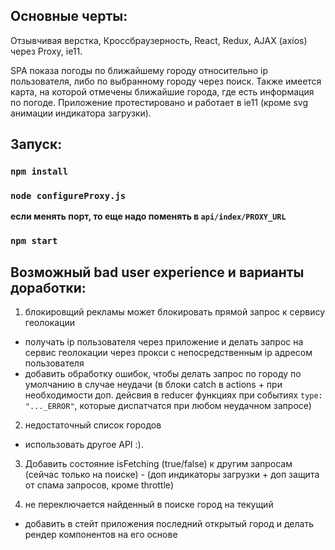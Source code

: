 ## Основные черты: 

Отзывчивая верстка, Кроссбраузерность, React, Redux, AJAX (axios) через Proxy, ie11.

SPA показа погоды по ближайшему городу относительно ip пользователя,
либо по выбранному городу через поиск. Также имеется карта, на которой отмечены
ближайшие города, где есть информация по погоде.
Приложение протестировано и работает в ie11 (кроме svg анимации индикатора загрузки).

## Запуск:

### `npm install`

### `node configureProxy.js`
  
**если менять порт, то еще надо поменять в `api/index/PROXY_URL`**

### `npm start`

## Возможный bad user experience и варианты доработки:

1) блокировщий рекламы может блокировать прямой запрос к сервису геолокации
  - получать ip пользователя через приложение и делать запрос на сервис геолокации через прокси с непосредственным ip адресом пользователя
  - добавить обработку ошибок, чтобы делать запрос по городу по умолчанию в случае неудачи (в блоки catch в actions + при необходимости доп. дейсвия в reducer функциях при событиях `type: "..._ERROR"`, которые диспатчатся при любом неудачном запросе)

2) недостаточный список городов
  - использовать другое API :).

3) Добавить состояние isFetching (true/false) к другим запросам (сейчас только на поиске) - (доп индикаторы загрузки + доп защита от спама запросов, кроме throttle)

4) не переключается найденный в поиске город на текущий
  - добавить в стейт приложения последний открытый город и делать рендер компонентов на его основе
